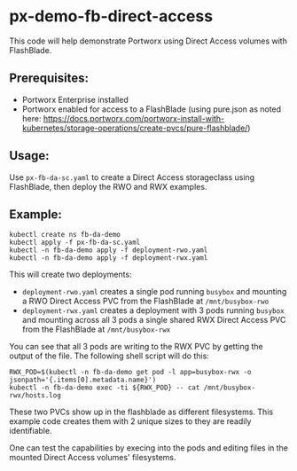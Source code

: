 # px-demo-fb-direct-access

This code will help demonstrate Portworx using Direct Access volumes with FlashBlade.

## Prerequisites: 
* Portworx Enterprise installed
* Portworx enabled for access to a FlashBlade (using pure.json as noted here: https://docs.portworx.com/portworx-install-with-kubernetes/storage-operations/create-pvcs/pure-flashblade/)

## Usage:
Use `px-fb-da-sc.yaml` to create a Direct Access storageclass using FlashBlade, then deploy the RWO and RWX examples.

## Example:
```
kubectl create ns fb-da-demo
kubectl apply -f px-fb-da-sc.yaml
kubectl -n fb-da-demo apply -f deployment-rwo.yaml
kubectl -n fb-da-demo apply -f deployment-rwx.yaml
```

This will create two deployments:
* `deployment-rwo.yaml` creates a single pod running `busybox` and mounting a RWO Direct Access PVC from the FlashBlade at `/mnt/busybox-rwo`
* `deployment-rwx.yaml` creates a deployment with 3 pods running `busybox` and mounting across all 3 pods a single shared RWX Direct Access PVC from the FlashBlade at `/mnt/busybox-rwx`

You can see that all 3 pods are writing to the RWX PVC by getting the output of the file. The following shell script will do this:
```
RWX_POD=$(kubectl -n fb-da-demo get pod -l app=busybox-rwx -o jsonpath='{.items[0].metadata.name}')
kubectl -n fb-da-demo exec -ti ${RWX_POD} -- cat /mnt/busybox-rwx/hosts.log
```
These two PVCs show up in the flashblade as different filesystems. This example code creates them with 2 unique sizes to they are readily identifiable. 

One can test the capabilities by execing into the pods and editing files in the mounted Direct Access volumes' filesystems.
 
